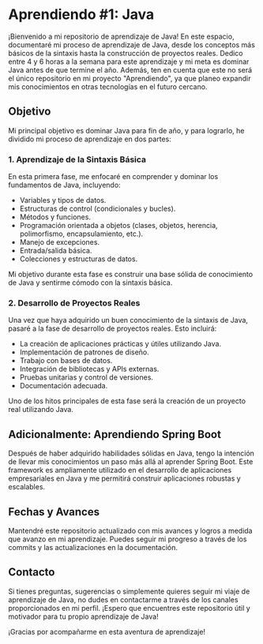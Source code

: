 # Aprendiendo #1: Java

¡Bienvenido a mi repositorio de aprendizaje de Java! En este espacio, documentaré mi proceso de aprendizaje de Java, desde los conceptos más básicos de la sintaxis hasta la construcción de proyectos reales. Dedico entre 4 y 6 horas a la semana para este aprendizaje y mi meta es dominar Java antes de que termine el año. Además, ten en cuenta que este no será el único repositorio en mi proyecto "Aprendiendo", ya que planeo expandir mis conocimientos en otras tecnologías en el futuro cercano.

## Objetivo

Mi principal objetivo es dominar Java para fin de año, y para lograrlo, he dividido mi proceso de aprendizaje en dos partes:

### 1. Aprendizaje de la Sintaxis Básica

En esta primera fase, me enfocaré en comprender y dominar los fundamentos de Java, incluyendo:

- Variables y tipos de datos.
- Estructuras de control (condicionales y bucles).
- Métodos y funciones.
- Programación orientada a objetos (clases, objetos, herencia, polimorfismo, encapsulamiento, etc.).
- Manejo de excepciones.
- Entrada/salida básica.
- Colecciones y estructuras de datos.

Mi objetivo durante esta fase es construir una base sólida de conocimiento de Java y sentirme cómodo con la sintaxis básica.

### 2. Desarrollo de Proyectos Reales

Una vez que haya adquirido un buen conocimiento de la sintaxis de Java, pasaré a la fase de desarrollo de proyectos reales. Esto incluirá:

- La creación de aplicaciones prácticas y útiles utilizando Java.
- Implementación de patrones de diseño.
- Trabajo con bases de datos.
- Integración de bibliotecas y APIs externas.
- Pruebas unitarias y control de versiones.
- Documentación adecuada.

Uno de los hitos principales de esta fase será la creación de un proyecto real utilizando Java.

## Adicionalmente: Aprendiendo Spring Boot

Después de haber adquirido habilidades sólidas en Java, tengo la intención de llevar mis conocimientos un paso más allá al aprender Spring Boot. Este framework es ampliamente utilizado en el desarrollo de aplicaciones empresariales en Java y me permitirá construir aplicaciones robustas y escalables.

## Fechas y Avances

Mantendré este repositorio actualizado con mis avances y logros a medida que avanzo en mi aprendizaje. Puedes seguir mi progreso a través de los commits y las actualizaciones en la documentación.

## Contacto

Si tienes preguntas, sugerencias o simplemente quieres seguir mi viaje de aprendizaje de Java, no dudes en contactarme a través de los canales proporcionados en mi perfil. ¡Espero que encuentres este repositorio útil y motivador para tu propio aprendizaje de Java!

¡Gracias por acompañarme en esta aventura de aprendizaje!